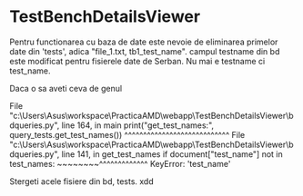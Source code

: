 # TestBenchDetailsViewer


Pentru functionarea cu baza de date este nevoie de eliminarea primelor date din 'tests', adica "file_1.txt, tb1_test_name". campul testname din bd este modificat pentru fisierele date de Serban. Nu mai e testname ci test_name. 

Daca o sa aveti ceva de genul 

File "c:\Users\Asus\workspace\PracticaAMD\webapp\TestBenchDetailsViewer\bdqueries.py", line 164, in main
    print("get_test_names:", query_tests.get_test_names())
                             ^^^^^^^^^^^^^^^^^^^^^^^^^^^^
  File "c:\Users\Asus\workspace\PracticaAMD\webapp\TestBenchDetailsViewer\bdqueries.py", line 141, in get_test_names
    if document["test_name"] not in test_names:
       ~~~~~~~~^^^^^^^^^^^^^
KeyError: 'test_name'

Stergeti acele fisiere din bd, tests. xdd